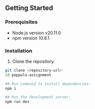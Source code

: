## Getting Started

### Prerequisites

- Node.js version v20.11.0
- npm version 10.8.1

### Installation

1. Clone the repository:

```bash
git clone <repository-url>
cd poppulo-assignment

## Run command to Install dependencies: 
npm i

## Run the development server:
npm run dev



